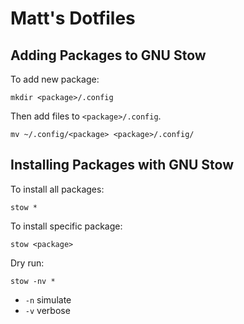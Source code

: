 # Matt's Dotfiles

## Adding Packages to GNU Stow

To add new package:

```shell
mkdir <package>/.config
```

Then add files to `<package>/.config`.

```shell
mv ~/.config/<package> <package>/.config/
```

## Installing Packages with GNU Stow

To install all packages:

```shell
stow *
```

To install specific package:

```shell
stow <package>
```

Dry run:

```shell
stow -nv *
```

- `-n` simulate
- `-v` verbose

